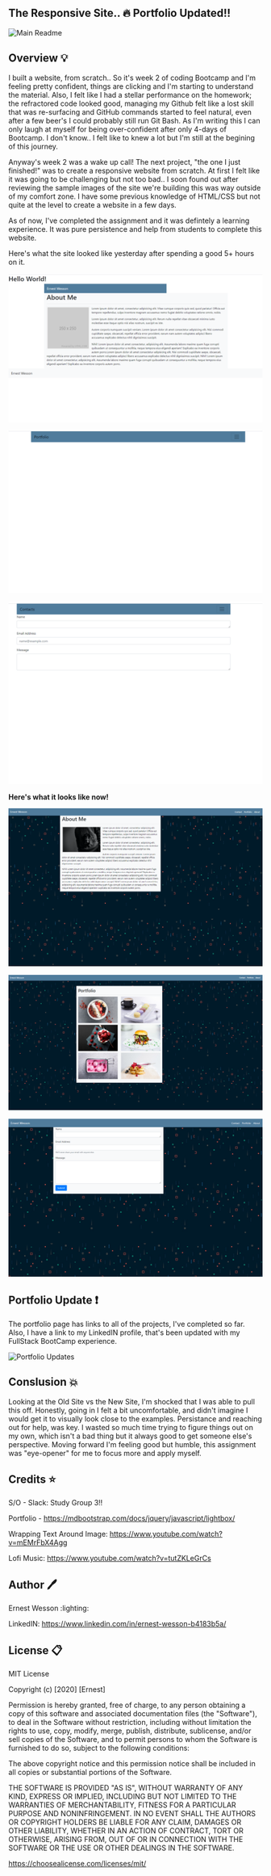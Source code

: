 ## The Responsive Site.. :fire:   Portfolio Updated!!


![Main Readme](https://images.unsplash.com/photo-1562016825-b1c7cd4e8deb?ixlib=rb-1.2.1&ixid=eyJhcHBfaWQiOjEyMDd9&auto=format&fit=crop&w=1867&q=80)




## Overview :bulb:

I built a website, from scratch.. So it's week 2 of coding Bootcamp and I'm feeling pretty confident, things are clicking and I'm starting to understand the material. Also, I felt like I had a stellar performance on the homework; the refractored code looked good, managing my Github felt like a lost skill that was re-surfacing and GitHub commands started to feel natural, even after a few beer's I could probably still run Git Bash. As I'm writing this I can only laugh at myself for being over-confident after only 4-days of Bootcamp. I don't know.. I felt like to knew a lot but I'm still at the begining of this journey. 

Anyway's week 2 was a wake up call! The next project, "the one I just finished!" was to create a responsive website from scratch. At first I felt like it was going to be challenging but not too bad.. I soon found out after reviewing the sample images of the site we're building this was way outside of my comfort zone. I have some previous knowledge of HTML/CSS but not quite at the level to create a website in a few days. 

As of now, I've completed the assignment and it was defintely a learning experience. It was pure persistence and help from students to complete this website. 

Here's what the site looked like yesterday after spending a good 5+ hours on it.


![Old About](https://raw.githubusercontent.com/HEEM86/EW-Repsonsive-Site/master/assets/images/about%20old.png)

![Old Portfolio](https://raw.githubusercontent.com/HEEM86/EW-Repsonsive-Site/master/assets/images/portfolio%20old.png)

![Old Contacts](https://raw.githubusercontent.com/HEEM86/EW-Repsonsive-Site/master/assets/images/contacts%20old.png)


**Here's what it looks like now!**


![New About](https://raw.githubusercontent.com/HEEM86/EW-Repsonsive-Site/master/assets/images/about%20me%20new.png)

![New Portfolio](https://raw.githubusercontent.com/HEEM86/EW-Repsonsive-Site/master/assets/images/portfolio%20new.png)

![New Contacts](https://raw.githubusercontent.com/HEEM86/EW-Repsonsive-Site/master/assets/images/contact%20new.png)


## Portfolio Update :heavy_exclamation_mark:

The portfolio page has links to all of the projects, I've completed so far. Also, I have a link to my LinkedIN profile, that's been updated with my FullStack BootCamp experience.

![Portfolio Updates](https://i.ibb.co/qFtczwb/portfolio-update.png)

## Conslusion :boom:

Looking at the Old Site vs the New Site, I'm shocked that I was able to pull this off. Honestly, going in I felt a bit uncomfortable, and didn't imagine I would get it to visually look close to the examples. Persistance and reaching out for help, was key. I wasted so much time trying to figure things out on my own, which isn't a bad thing but it always good to get someone else's perspective. Moving forward I'm feeling good but humble, this assignment was "eye-opener" for me to focus more and apply myself. 



## Credits :star:

S/O - Slack: Study Group 3!!

Portfolio - https://mdbootstrap.com/docs/jquery/javascript/lightbox/

Wrapping Text Around Image: https://www.youtube.com/watch?v=mEMrFbX4Agg

Lofi Music: https://www.youtube.com/watch?v=tutZKLeGrCs

## Author :pen:

Ernest Wesson :lighting:

LinkedIN: https://www.linkedin.com/in/ernest-wesson-b4183b5a/




## License :clipboard:


MIT License

Copyright (c) [2020] [Ernest]

Permission is hereby granted, free of charge, to any person obtaining a copy
of this software and associated documentation files (the "Software"), to deal
in the Software without restriction, including without limitation the rights
to use, copy, modify, merge, publish, distribute, sublicense, and/or sell
copies of the Software, and to permit persons to whom the Software is
furnished to do so, subject to the following conditions:

The above copyright notice and this permission notice shall be included in all
copies or substantial portions of the Software.

THE SOFTWARE IS PROVIDED "AS IS", WITHOUT WARRANTY OF ANY KIND, EXPRESS OR
IMPLIED, INCLUDING BUT NOT LIMITED TO THE WARRANTIES OF MERCHANTABILITY,
FITNESS FOR A PARTICULAR PURPOSE AND NONINFRINGEMENT. IN NO EVENT SHALL THE
AUTHORS OR COPYRIGHT HOLDERS BE LIABLE FOR ANY CLAIM, DAMAGES OR OTHER
LIABILITY, WHETHER IN AN ACTION OF CONTRACT, TORT OR OTHERWISE, ARISING FROM,
OUT OF OR IN CONNECTION WITH THE SOFTWARE OR THE USE OR OTHER DEALINGS IN THE
SOFTWARE.








































https://choosealicense.com/licenses/mit/
